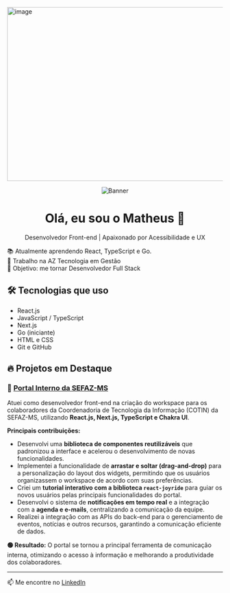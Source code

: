 <img width="1590" height="406" alt="image" src="https://github.com/user-attachments/assets/50434b62-a0a8-4e12-b3b9-dba13871bc07" />


<p align="center">
  <img src="https://github.com/matheuslemess/assets/blob/main/banner-github.png" alt="Banner" />
</p>

<h1 align="center">Olá, eu sou o Matheus 👋</h1>

<p align="center">
  Desenvolvedor Front-end | Apaixonado por Acessibilidade e UX
</p>

📚 Atualmente aprendendo React, TypeScript e Go.  
💼 Trabalho na AZ Tecnologia em Gestão  
🎯 Objetivo: me tornar Desenvolvedor Full Stack

## 🛠️ Tecnologias que uso
- React.js
- JavaScript / TypeScript
- Next.js
- Go (iniciante)
- HTML e CSS
- Git e GitHub

## 🔥 Projetos em Destaque

### 🧩 [Portal Interno da SEFAZ-MS](https://portal-cotin.ms.gov.br/workspace/home)

Atuei como desenvolvedor front-end na criação do workspace para os colaboradores da Coordenadoria de Tecnologia da Informação (COTIN) da SEFAZ-MS, utilizando **React.js, Next.js, TypeScript e Chakra UI**.

**Principais contribuições:**
- Desenvolvi uma **biblioteca de componentes reutilizáveis** que padronizou a interface e acelerou o desenvolvimento de novas funcionalidades.
- Implementei a funcionalidade de **arrastar e soltar (drag-and-drop)** para a personalização do layout dos widgets, permitindo que os usuários organizassem o workspace de acordo com suas preferências.
- Criei um **tutorial interativo com a biblioteca `react-joyride`** para guiar os novos usuários pelas principais funcionalidades do portal.
- Desenvolvi o sistema de **notificações em tempo real** e a integração com a **agenda e e-mails**, centralizando a comunicação da equipe.
- Realizei a integração com as APIs do back-end para o gerenciamento de eventos, notícias e outros recursos, garantindo a comunicação eficiente de dados.

**🟢 Resultado:** O portal se tornou a principal ferramenta de comunicação interna, otimizando o acesso à informação e melhorando a produtividade dos colaboradores.

---

📫 Me encontre no [LinkedIn](https://www.linkedin.com/in/4matheuslemes/)
